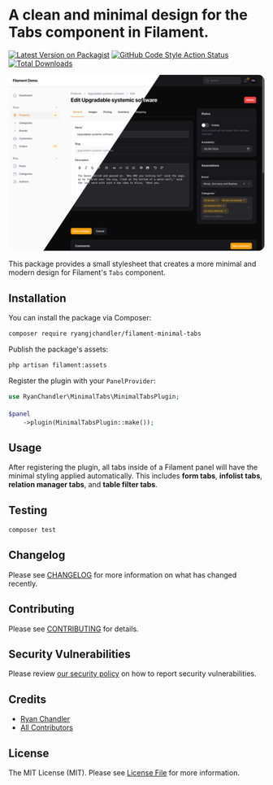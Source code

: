 # A clean and minimal design for the Tabs component in Filament.

[![Latest Version on Packagist](https://img.shields.io/packagist/v/ryangjchandler/filament-minimal-tabs.svg?style=flat-square)](https://packagist.org/packages/ryangjchandler/filament-minimal-tabs)
[![GitHub Code Style Action Status](https://img.shields.io/github/actions/workflow/status/ryangjchandler/filament-minimal-tabs/fix-php-code-style-issues.yml?branch=main&label=code%20style&style=flat-square)](https://github.com/ryangjchandler/filament-minimal-tabs/actions?query=workflow%3A"Fix+PHP+code+style+issues"+branch%3Amain)
[![Total Downloads](https://img.shields.io/packagist/dt/ryangjchandler/filament-minimal-tabs.svg?style=flat-square)](https://packagist.org/packages/ryangjchandler/filament-minimal-tabs)

![](/assets/example.png)

This package provides a small stylesheet that creates a more minimal and modern design for Filament's `Tabs` component.

## Installation

You can install the package via Composer:

```bash
composer require ryangjchandler/filament-minimal-tabs
```

Publish the package's assets:

```sh
php artisan filament:assets
```

Register the plugin with your `PanelProvider`:

```php
use RyanChandler\MinimalTabs\MinimalTabsPlugin;

$panel
    ->plugin(MinimalTabsPlugin::make());
```

## Usage

After registering the plugin, all tabs inside of a Filament panel will have the minimal styling applied automatically. This includes **form tabs**, **infolist tabs**, **relation manager tabs**, and **table filter tabs**.

## Testing

```bash
composer test
```

## Changelog

Please see [CHANGELOG](CHANGELOG.md) for more information on what has changed recently.

## Contributing

Please see [CONTRIBUTING](.github/CONTRIBUTING.md) for details.

## Security Vulnerabilities

Please review [our security policy](../../security/policy) on how to report security vulnerabilities.

## Credits

- [Ryan Chandler](https://github.com/ryangjchandler)
- [All Contributors](../../contributors)

## License

The MIT License (MIT). Please see [License File](LICENSE.md) for more information.
